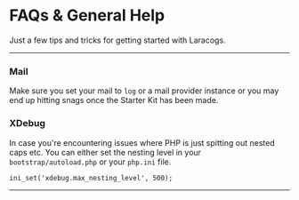 # FAQs & General Help

Just a few tips and tricks for getting started with Laracogs.

----

### Mail

Make sure you set your mail to `log` or a mail provider instance or you may end up hitting snags once the Starter Kit has been made.

### XDebug
In case you're encountering issues where PHP is just spitting out nested caps etc. You can
either set the nesting level in your `bootstrap/autoload.php` or your `php.ini` file.

```
ini_set('xdebug.max_nesting_level', 500);
```

----
